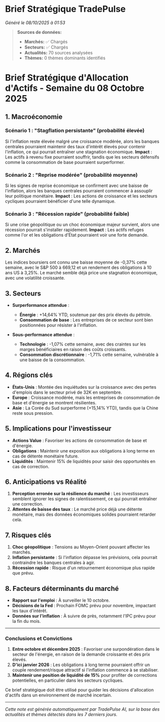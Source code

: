 # Brief Stratégique TradePulse

*Généré le 08/10/2025 à 01:53*

> **Sources de données:**
> - **Marchés:** ✅ Chargés
> - **Secteurs:** ✅ Chargés
> - **Actualités:** 70 sources analysées
> - **Thèmes:** 0 thèmes dominants identifiés

# Brief Stratégique d'Allocation d'Actifs - Semaine du 08 Octobre 2025

## 1. Macroéconomie

### Scénario 1 : "Stagflation persistante" (probabilité élevée)
Si l'inflation reste élevée malgré une croissance modérée, alors les banques centrales pourraient maintenir des taux d'intérêt élevés pour contenir l'inflation, ce qui pourrait entraîner une stagnation économique. **Impact** : Les actifs à revenu fixe pourraient souffrir, tandis que les secteurs défensifs comme la consommation de base pourraient surperformer.

### Scénario 2 : "Reprise modérée" (probabilité moyenne)
Si les signes de reprise économique se confirment avec une baisse de l'inflation, alors les banques centrales pourraient commencer à assouplir leur politique monétaire. **Impact** : Les actions de croissance et les secteurs cycliques pourraient bénéficier d'une telle dynamique.

### Scénario 3 : "Récession rapide" (probabilité faible)
Si une crise géopolitique ou un choc économique majeur survient, alors une récession pourrait s'installer rapidement. **Impact** : Les actifs refuges comme l'or et les obligations d'État pourraient voir une forte demande.

## 2. Marchés
Les indices boursiers ont connu une baisse moyenne de -0,37% cette semaine, avec le S&P 500 à 669,12 et un rendement des obligations à 10 ans US à 3,25%. Le marché semble déjà price une stagnation économique, avec une volatilité croissante.

## 3. Secteurs
- **Surperformance attendue** : 
  - **Énergie** : +14,64% YTD, soutenue par des prix élevés du pétrole.
  - **Consommation de base** : Les entreprises de ce secteur sont bien positionnées pour résister à l'inflation.
  
- **Sous-performance attendue** :
  - **Technologie** : -1,07% cette semaine, avec des craintes sur les marges bénéficiaires en raison des coûts croissants.
  - **Consommation discrétionnaire** : -1,71% cette semaine, vulnérable à une baisse de la consommation.

## 4. Régions clés
- **États-Unis** : Montée des inquiétudes sur la croissance avec des pertes d'emplois dans le secteur privé de 32K en septembre. 
- **Europe** : Croissance modérée, mais les entreprises de consommation de base et d'énergie se montrent résilientes.
- **Asie** : La Corée du Sud surperforme (+15,14% YTD), tandis que la Chine reste sous pression.

## 5. Implications pour l'investisseur
- **Actions Value** : Favoriser les actions de consommation de base et d'énergie.
- **Obligations** : Maintenir une exposition aux obligations à long terme en cas de détente monétaire future.
- **Liquidités** : Maintenir 15% de liquidités pour saisir des opportunités en cas de correction.

## 6. Anticipations vs Réalité
1. **Perception erronée sur la résilience du marché** : Les investisseurs semblent ignorer les signes de ralentissement, ce qui pourrait entraîner une correction.
2. **Attentes de baisse des taux** : Le marché price déjà une détente monétaire, mais des données économiques solides pourraient retarder cela.

## 7. Risques clés
1. **Choc géopolitique** : Tensions au Moyen-Orient pouvant affecter les marchés.
2. **Inflation persistante** : Si l'inflation dépasse les prévisions, cela pourrait contraindre les banques centrales à agir.
3. **Récession rapide** : Risque d'un retournement économique plus rapide que prévu.

## 8. Facteurs déterminants du marché
- **Rapport sur l'emploi** : À surveiller le 10 octobre.
- **Décisions de la Fed** : Prochain FOMC prévu pour novembre, impactant les taux d'intérêt.
- **Données sur l'inflation** : À suivre de près, notamment l'IPC prévu pour la fin du mois.

---

### Conclusions et Convictions
1. **Entre octobre et décembre 2025** : Favoriser une surpondération dans le secteur de l'énergie, en raison de la demande croissante et des prix élevés.
2. **D'ici janvier 2026** : Les obligations à long terme pourraient offrir un couple rendement/risque attractif si l'inflation commence à se stabiliser.
3. **Maintenir une position de liquidité de 15%** pour profiter de corrections potentielles, en particulier dans les secteurs cycliques.

Ce brief stratégique doit être utilisé pour guider les décisions d'allocation d'actifs dans un environnement de marché incertain.

---

*Cette note est générée automatiquement par TradePulse AI, sur la base des actualités et thèmes détectés dans les 7 derniers jours.*
